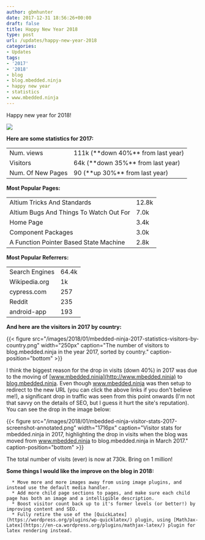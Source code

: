 ```yaml
---
author: gbmhunter
date: 2017-12-31 18:56:26+00:00
draft: false
title: Happy New Year 2018
type: post
url: /updates/happy-new-year-2018
categories:
- Updates
tags:
- '2017'
- '2018'
- blog
- blog.mbedded.ninja
- happy new year
- statistics
- www.mbedded.ninja
---
```


Happy new year for 2018!




[![](/images/2018/01/happy-new-year-2018.jpg)
](/images/2018/01/happy-new-year-2018.jpg)




**Here are some statistics for 2017:**


<table >
<tbody >
<tr >

<td >Num. views
</td>

<td >111k (**down 40%** from last year)
</td>
</tr>
<tr >

<td >Visitors
</td>

<td >64k (**down 35%** from last year)
</td>
</tr>
<tr >

<td >Num. Of New Pages
</td>

<td >90 (**up 30%** from last year)
</td>
</tr>
</tbody>
</table>


**Most Popular Pages:**


<table >
<tbody >
<tr >

<td >Altium Tricks And Standards
</td>

<td >12.8k
</td>
</tr>
<tr >

<td >Altium Bugs And Things To Watch Out For
</td>

<td >7.0k
</td>
</tr>
<tr >

<td >Home Page
</td>

<td >3.4k
</td>
</tr>
<tr >

<td >Component Packages
</td>

<td >3.0k
</td>
</tr>
<tr >

<td >A Function Pointer Based State Machine
</td>

<td >2.8k
</td>
</tr>
</tbody>
</table>


**Most Popular Referrers:**


<table >
<tbody >
<tr >

<td >Search Engines
</td>

<td >64.4k
</td>
</tr>
<tr >

<td >Wikipedia.org
</td>

<td >1k
</td>
</tr>
<tr >

<td >cypress.com
</td>

<td >257
</td>
</tr>
<tr >

<td >Reddit
</td>

<td >235
</td>
</tr>
<tr >

<td >android-app
</td>

<td >193
</td>
</tr>
</tbody>
</table>


**And here are the visitors in 2017 by country:**



{{< figure src="/images/2018/01/mbedded-ninja-2017-statistics-visitors-by-country.png" width="250px" caption="The number of visitors to blog.mbedded.ninja in the year 2017, sorted by country." caption-position="bottom" >}}



I think the biggest reason for the drop in visits (down 40%) in 2017 was due to the moving of [www.mbedded.ninja](http://www.mbedded.ninja) to [blog.mbedded.ninja](http://blog.mbedded.ninja/). Even though www.mbedded.ninja was then setup to redirect to the new URL (you can click the above links if you don't believe me!), a significant drop in traffic was seen from this point onwards (I'm not that savvy on the details of SEO, but I guess it hurt the site's reputation). You can see the drop in the image below:



{{< figure src="/images/2018/01/mbedded-ninja-visitor-stats-2017-screenshot-annotated.png" width="1716px" caption="Visitor stats for mbedded.ninja in 2017, highlighting the drop in visits when the blog was moved from www.mbedded.ninja to blog.mbedded.ninja in March 2017." caption-position="bottom" >}}



The total number of visits (ever) is now at 730k. Bring on 1 million!




**Some things I would like the improve on the blog in 2018:**





	  * Move more and more images away from using image plugins, and instead use the default media handler.
	  * Add more child page sections to pages, and make sure each child page has both an image and a intelligible description.
	  * Boost visitor count back up to it's former levels (or better!) by improving content and SEO.
	  * Fully retire the use of the [QuickLatex](https://wordpress.org/plugins/wp-quicklatex/) plugin, using [MathJax-Latex](https://en-ca.wordpress.org/plugins/mathjax-latex/) plugin for latex rendering instead.

